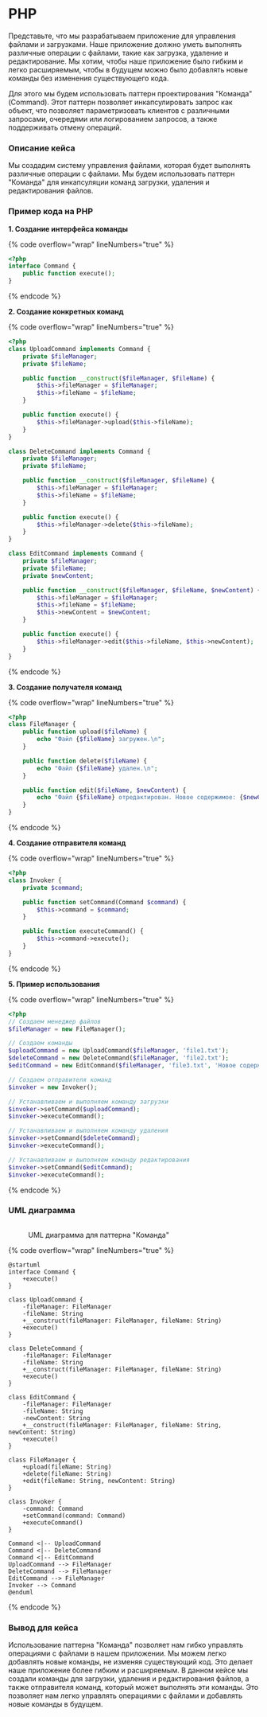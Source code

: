 # PHP

Представьте, что мы разрабатываем приложение для управления файлами и загрузками. Наше приложение должно уметь выполнять различные операции с файлами, такие как загрузка, удаление и редактирование. Мы хотим, чтобы наше приложение было гибким и легко расширяемым, чтобы в будущем можно было добавлять новые команды без изменения существующего кода.

Для этого мы будем использовать паттерн проектирования "Команда" (Command). Этот паттерн позволяет инкапсулировать запрос как объект, что позволяет параметризовать клиентов с различными запросами, очередями или логированием запросов, а также поддерживать отмену операций.

### Описание кейса

Мы создадим систему управления файлами, которая будет выполнять различные операции с файлами. Мы будем использовать паттерн "Команда" для инкапсуляции команд загрузки, удаления и редактирования файлов.

### Пример кода на PHP

**1. Создание интерфейса команды**

{% code overflow="wrap" lineNumbers="true" %}
```php
<?php
interface Command {
    public function execute();
}
```
{% endcode %}

**2. Создание конкретных команд**

{% code overflow="wrap" lineNumbers="true" %}
```php
<?php
class UploadCommand implements Command {
    private $fileManager;
    private $fileName;

    public function __construct($fileManager, $fileName) {
        $this->fileManager = $fileManager;
        $this->fileName = $fileName;
    }

    public function execute() {
        $this->fileManager->upload($this->fileName);
    }
}

class DeleteCommand implements Command {
    private $fileManager;
    private $fileName;

    public function __construct($fileManager, $fileName) {
        $this->fileManager = $fileManager;
        $this->fileName = $fileName;
    }

    public function execute() {
        $this->fileManager->delete($this->fileName);
    }
}

class EditCommand implements Command {
    private $fileManager;
    private $fileName;
    private $newContent;

    public function __construct($fileManager, $fileName, $newContent) {
        $this->fileManager = $fileManager;
        $this->fileName = $fileName;
        $this->newContent = $newContent;
    }

    public function execute() {
        $this->fileManager->edit($this->fileName, $this->newContent);
    }
}
```
{% endcode %}

**3. Создание получателя команд**

{% code overflow="wrap" lineNumbers="true" %}
```php
<?php
class FileManager {
    public function upload($fileName) {
        echo "Файл {$fileName} загружен.\n";
    }

    public function delete($fileName) {
        echo "Файл {$fileName} удален.\n";
    }

    public function edit($fileName, $newContent) {
        echo "Файл {$fileName} отредактирован. Новое содержимое: {$newContent}\n";
    }
}
```
{% endcode %}

**4. Создание отправителя команд**

{% code overflow="wrap" lineNumbers="true" %}
```php
<?php
class Invoker {
    private $command;

    public function setCommand(Command $command) {
        $this->command = $command;
    }

    public function executeCommand() {
        $this->command->execute();
    }
}
```
{% endcode %}

**5. Пример использования**

{% code overflow="wrap" lineNumbers="true" %}
```php
<?php
// Создаем менеджер файлов
$fileManager = new FileManager();

// Создаем команды
$uploadCommand = new UploadCommand($fileManager, 'file1.txt');
$deleteCommand = new DeleteCommand($fileManager, 'file2.txt');
$editCommand = new EditCommand($fileManager, 'file3.txt', 'Новое содержимое');

// Создаем отправителя команд
$invoker = new Invoker();

// Устанавливаем и выполняем команду загрузки
$invoker->setCommand($uploadCommand);
$invoker->executeCommand();

// Устанавливаем и выполняем команду удаления
$invoker->setCommand($deleteCommand);
$invoker->executeCommand();

// Устанавливаем и выполняем команду редактирования
$invoker->setCommand($editCommand);
$invoker->executeCommand();
```
{% endcode %}

### UML диаграмма

<figure><img src="../../../../../.gitbook/assets/image (3) (1) (1) (1) (1) (1).png" alt=""><figcaption><p>UML диаграмма для паттерна "Команда"</p></figcaption></figure>

{% code overflow="wrap" lineNumbers="true" %}
```plantuml
@startuml
interface Command {
    +execute()
}

class UploadCommand {
    -fileManager: FileManager
    -fileName: String
    +__construct(fileManager: FileManager, fileName: String)
    +execute()
}

class DeleteCommand {
    -fileManager: FileManager
    -fileName: String
    +__construct(fileManager: FileManager, fileName: String)
    +execute()
}

class EditCommand {
    -fileManager: FileManager
    -fileName: String
    -newContent: String
    +__construct(fileManager: FileManager, fileName: String, newContent: String)
    +execute()
}

class FileManager {
    +upload(fileName: String)
    +delete(fileName: String)
    +edit(fileName: String, newContent: String)
}

class Invoker {
    -command: Command
    +setCommand(command: Command)
    +executeCommand()
}

Command <|-- UploadCommand
Command <|-- DeleteCommand
Command <|-- EditCommand
UploadCommand --> FileManager
DeleteCommand --> FileManager
EditCommand --> FileManager
Invoker --> Command
@enduml
```
{% endcode %}

### Вывод для кейса

Использование паттерна "Команда" позволяет нам гибко управлять операциями с файлами в нашем приложении. Мы можем легко добавлять новые команды, не изменяя существующий код. Это делает наше приложение более гибким и расширяемым. В данном кейсе мы создали команды для загрузки, удаления и редактирования файлов, а также отправителя команд, который может выполнять эти команды. Это позволяет нам легко управлять операциями с файлами и добавлять новые команды в будущем.
